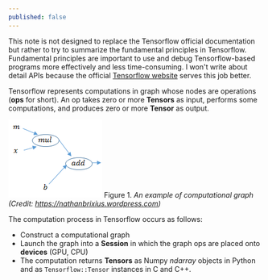 ```yaml
---
published: false
---
```

This note is not designed to replace the Tensorflow official documentation but rather to try to summarize the fundamental principles in Tensorflow. Fundamental principles are important to use and debug Tensorflow-based programs more effectively and less time-consuming. I won't write about detail APIs because the official [Tensorflow website](https://www.tensorflow.org/) serves this job better.    

Tensorflow represents computations in graph whose nodes are operations (**ops** for short). An op takes zero or more **Tensors** as input, performs some computations, and produces zero or more **Tensor** as output. 

![computational graph](/images/comp_graph.png)
Figure 1. *An example of computational graph (Credit: https://nathanbrixius.wordpress.com)*   

The computation process in Tensorflow occurs as follows:
* Construct a computational graph  
* Launch the graph into a **Session** in which the graph ops are placed onto **devices** (GPU, CPU)  
* The computation returns **Tensors** as Numpy *ndarray* objects in Python and as `Tensorflow::Tensor` instances in C and C++.  
